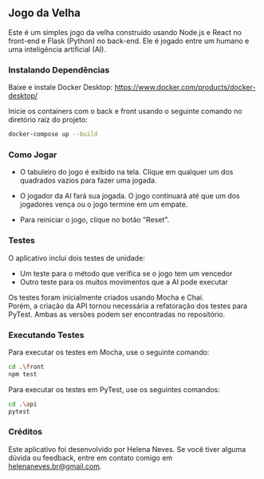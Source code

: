 ## Jogo da Velha

Este é um simples jogo da velha construído usando Node.js e React no front-end e Flask (Python) no back-end.
Ele é jogado entre um humano e uma inteligência artificial (AI).

### Instalando Dependências

Baixe e instale Docker Desktop:
https://www.docker.com/products/docker-desktop/

Inicie os containers com o back e front usando o seguinte comando no diretório raiz do projeto:
```bash
docker-compose up --build
```

### Como Jogar

- O tabuleiro do jogo é exibido na tela. Clique em qualquer um dos quadrados vazios para fazer uma jogada.

- O jogador da AI fará sua jogada. O jogo continuará até que um dos jogadores vença ou o jogo termine em um empate.

- Para reiniciar o jogo, clique no botão "Reset".

### Testes

O aplicativo inclui dois testes de unidade:
- Um teste para o método que verifica se o jogo tem um vencedor
- Outro teste para os muitos movimentos que a AI pode executar

Os testes foram inicialmente criados usando Mocha e Chai.\
Porém, a criação da API tornou necessária a refatoração dos testes para PyTest.
Ambas as versões podem ser encontradas no repositório.

### Executando Testes

Para executar os testes em Mocha, use o seguinte comando:
```bash
cd .\front
npm test
```
Para executar os testes em PyTest, use os seguintes comandos:
```bash
cd .\api
pytest
```
### Créditos

Este aplicativo foi desenvolvido por Helena Neves. Se você tiver alguma dúvida ou feedback, entre em contato comigo em helenaneves.br@gmail.com.

